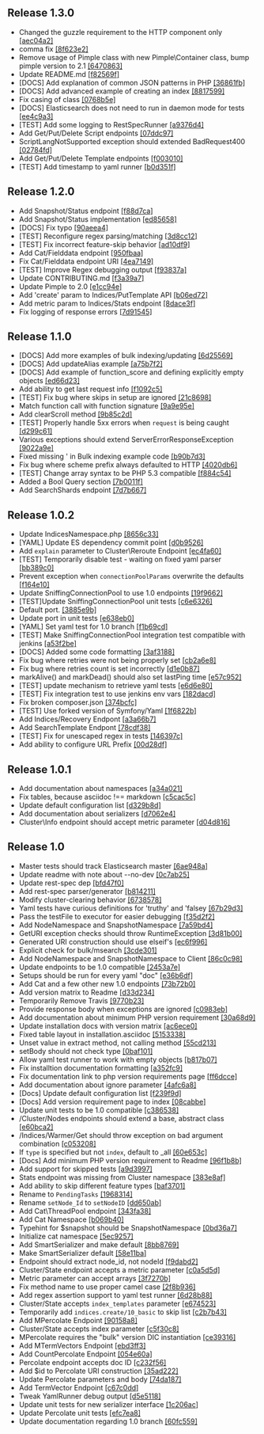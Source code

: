 ## Release 1.3.0
 - Changed the guzzle requirement to the HTTP component only [[aec04a2]](http://github.com/elasticsearch/elasticsearch-php/commit/aec04a27bf0382e7d2754effdfd641f0388eda83)
 - comma fix [[8f623e2]](http://github.com/elasticsearch/elasticsearch-php/commit/8f623e2200e9c8346a43b4a8e645601d3e7df2fd)
 - Remove usage of Pimple class with new Pimple\Container class, bump pimple version to 2.1 [[6470863]](http://github.com/elasticsearch/elasticsearch-php/commit/6470863bb1540bcce2431c95259f1b8248bf07b0)
 - Update README.md [[f82569f]](http://github.com/elasticsearch/elasticsearch-php/commit/f82569f8ee85bb3c3a853b186ec23b1f94357eed)
 - [DOCS] Add explanation of common JSON patterns in PHP [[36861fb]](http://github.com/elasticsearch/elasticsearch-php/commit/36861fb37e329cd060e741ec14a7f1643194706a)
 - [DOCS] Add advanced example of creating an index [[8817599]](http://github.com/elasticsearch/elasticsearch-php/commit/88175990da7fd8467424d8aa574d7ba8797ac187)
 - Fix casing of class [[0768b5e]](http://github.com/elasticsearch/elasticsearch-php/commit/0768b5ed85c61c5086dba8ac7b6517b94f11a085)
 - [DOCS] Elasticsearch does not need to run in daemon mode for tests [[ee4c9a3]](http://github.com/elasticsearch/elasticsearch-php/commit/ee4c9a3f82d10cf103288ebb06b4a843188f8e89)
 - [TEST] Add some logging to RestSpecRunner [[a9376d4]](http://github.com/elasticsearch/elasticsearch-php/commit/a9376d4b99a75b762614f625b209334e717e0335)
 - Add Get/Put/Delete Script endpoints [[07ddc97]](http://github.com/elasticsearch/elasticsearch-php/commit/07ddc977cf47c4a2ac6b17eb451c517aa9f59b4f)
 - ScriptLangNotSupported exception should extended BadRequest400 [[02784fd]](http://github.com/elasticsearch/elasticsearch-php/commit/02784fd4bce6d4d8281099a19e064d74c7968ee5)
 - Add Get/Put/Delete Template endpoints [[f003010]](http://github.com/elasticsearch/elasticsearch-php/commit/f0030100bac400c7490600c9e49a3bb093e8db85)
 - [TEST] Add timestamp to yaml runner [[b0d351f]](http://github.com/elasticsearch/elasticsearch-php/commit/b0d351f33b3a1b38990e64aa265e67d734843dd8)

## Release 1.2.0
 - Add Snapshot/Status endpoint [[f88d7ca]](http://github.com/elasticsearch/elasticsearch-php/commit/f88d7ca1e8e50229862175aed418c4a6dc4352cd)
 - Add Snapshot/Status implementation [[ed85658]](http://github.com/elasticsearch/elasticsearch-php/commit/ed85658c88f6e3542e6865b5f4394de40b400b07)
 - [DOCS] Fix typo [[90aeea4]](http://github.com/elasticsearch/elasticsearch-php/commit/90aeea4dfcdac2a91ffb97c27d841413c6b1753b)
 - [TEST] Reconfigure regex parsing/matching [[3d8cc12]](http://github.com/elasticsearch/elasticsearch-php/commit/3d8cc1298a8145bb4239f190dbbe43d482f9abe2)
 - [TEST] Fix incorrect feature-skip behavior [[ad10df9]](http://github.com/elasticsearch/elasticsearch-php/commit/ad10df9e3fa5870fca9ed1c6bd60fe560e3157dc)
 - Add Cat/Fielddata endpoint [[950fbaa]](http://github.com/elasticsearch/elasticsearch-php/commit/950fbaad0e6a0ae0301b91638a833b0c0c985d82)
 - Fix Cat/Fielddata endpoint URI [[4ea7149]](http://github.com/elasticsearch/elasticsearch-php/commit/4ea7149cb8a808af0ab66067c4f700397ec20f1d)
 - [TEST] Improve Regex debugging output [[f93837a]](http://github.com/elasticsearch/elasticsearch-php/commit/f93837a81122f3306738de55629f1946746415fd)
 - Update CONTRIBUTING.md [[f3a39a7]](http://github.com/elasticsearch/elasticsearch-php/commit/f3a39a7389167c7b5c378fe0647431459b5dfc8d)
 - Update Pimple to 2.0 [[e1cc94e]](http://github.com/elasticsearch/elasticsearch-php/commit/e1cc94e5e8275d59e448f66319553377edef84ad)
 - Add 'create' param to Indices/PutTemplate API [[b06ed72]](http://github.com/elasticsearch/elasticsearch-php/commit/b06ed72d432354e72ad7496678b9fa55593a6b4a)
 - Add metric param to Indices/Stats endpoint [[8dace3f]](http://github.com/elasticsearch/elasticsearch-php/commit/8dace3fc2f4041a982f7f7f3c0d33421ab5fc6c5)
 - Fix logging of response errors [[7d91545]](http://github.com/elasticsearch/elasticsearch-php/commit/7d915455d3e14ef9ba68c82681040c8d91aad6c8)

## Release 1.1.0
 - [DOCS] Add more examples of bulk indexing/updating [[6d25569]](http://github.com/elasticsearch/elasticsearch-php/commit/6d25569c74ef3cc9439a4078cc3ca478f137f41a)
 - [DOCS] Add updateAlias example [[a75b7f2]](http://github.com/elasticsearch/elasticsearch-php/commit/a75b7f20210cda7dc54b3613b7d60c849caa8996)
 - [DOCS] Add example of function_score and defining explicitly empty objects [[ed66d23]](http://github.com/elasticsearch/elasticsearch-php/commit/ed66d23c297a6ef823393e23b74fd9734f91f8a7)
 - Add ability to get last request info [[f1092c5]](http://github.com/elasticsearch/elasticsearch-php/commit/f1092c5b05c1d05662afb7901d75dc8402572525)
 - [TEST] Fix bug where skips in setup are ignored [[21c8698]](http://github.com/elasticsearch/elasticsearch-php/commit/21c86986a0753e3d6f104e8e3302feb4621a438b)
 - Match function call with function signature [[9a9e95e]](http://github.com/elasticsearch/elasticsearch-php/commit/9a9e95ef9efa8a0b42ccefcd1b71d27eca3bc2e5)
 - Add clearScroll method [[9b85c2d]](http://github.com/elasticsearch/elasticsearch-php/commit/9b85c2dfc931919d29d60fd47fa9ebd014832055)
 - [TEST] Properly handle 5xx errors when `request` is being caught [[d299c61]](http://github.com/elasticsearch/elasticsearch-php/commit/d299c6143e6e87b3606c28f57b66d4c3a70a724e)
 - Various exceptions should extend ServerErrorResponseException [[9022a9e]](http://github.com/elasticsearch/elasticsearch-php/commit/9022a9e2c97aadb31023987cf17e554033994ed4)
 - Fixed missing ' in Bulk indexing example code [[b90b7d3]](http://github.com/elasticsearch/elasticsearch-php/commit/b90b7d3729f4b92da525f4f41bdf70fd22ec159f)
 - Fix bug where scheme prefix always defaulted to HTTP [[4020db6]](http://github.com/elasticsearch/elasticsearch-php/commit/4020db6dfe1be099311c70a0cb3812859524c640)
 - [TEST] Change array syntax to be PHP 5.3 compatible [[f884c54]](http://github.com/elasticsearch/elasticsearch-php/commit/f884c54b64da532a48685fe9364b679e28a14528)
 - Added a Bool Query section [[7b0011f]](http://github.com/elasticsearch/elasticsearch-php/commit/7b0011f0e34a72e4d42977457bcddc5f7e65d9b3)
 - Add SearchShards endpoint [[7d7b667]](http://github.com/elasticsearch/elasticsearch-php/commit/7d7b66781ea526f99ba79b3d053c7feeaa9474e0)

## Release 1.0.2
 - Update IndicesNamespace.php [[8656c33]](http://github.com/elasticsearch/elasticsearch-php/commit/8656c332e818e7361cbcecda621270a1e75ab017)
 - [YAML] Update ES dependency commit point [[d0b9526]](http://github.com/elasticsearch/elasticsearch-php/commit/d0b952667a2af4bc4b957a548b359c933e9a9a82)
 - Add `explain` parameter to Cluster\Reroute Endpoint [[ec4fa60]](http://github.com/elasticsearch/elasticsearch-php/commit/ec4fa6063fe32a1cbc0e98ee2b8047eaedfa3628)
 - [TEST] Temporarily disable test - waiting on fixed yaml parser [[bb389c0]](http://github.com/elasticsearch/elasticsearch-php/commit/bb389c047a135c27d5f9ab594fab06caaa65a204)
 - Prevent exception when `connectionPoolParams` overwrite the defaults [[f164e10]](http://github.com/elasticsearch/elasticsearch-php/commit/f164e10f50c14674ff66f9337a27643d7c901e61)
 - Update SniffingConnectionPool to use 1.0 endpoints [[19f9662]](http://github.com/elasticsearch/elasticsearch-php/commit/19f9662879cf1c876fb69e9cb99a4d9c3b91c5b3)
 - [TEST]Update SniffingConnectionPool unit tests [[c6e6326]](http://github.com/elasticsearch/elasticsearch-php/commit/c6e6326e820055a589a5e47d4b28120ffdf165d7)
 - Default port. [[3885e9b]](http://github.com/elasticsearch/elasticsearch-php/commit/3885e9b4cb31d142a8eb09430a9b98e8e47485be)
 - Update port in unit tests [[e638eb0]](http://github.com/elasticsearch/elasticsearch-php/commit/e638eb0ae693f28bdce29c0dabc5d5f97faaf7c1)
 - [YAML] Set yaml test for 1.0 branch [[f1b69cd]](http://github.com/elasticsearch/elasticsearch-php/commit/f1b69cdc09315824fe543b9949aca9a948926d45)
 - [TEST] Make SniffingConnectionPool integration test compatible with jenkins [[a53f2be]](http://github.com/elasticsearch/elasticsearch-php/commit/a53f2bed33e5d4ac25c9a637e54d43670fae9776)
 - [DOCS] Added some code formatting [[3af3188]](http://github.com/elasticsearch/elasticsearch-php/commit/3af3188ad7b79f5beebc18a700a919e7e4091b7f)
 - Fix bug where retries were not being properly set [[cb2a6e8]](http://github.com/elasticsearch/elasticsearch-php/commit/cb2a6e8fa52ef9d6667893d2a3258d183d077682)
 - Fix bug where retries count is set incorrectly [[d1e0b87]](http://github.com/elasticsearch/elasticsearch-php/commit/d1e0b8755100d83e6758b8e312f6adba25aa81cb)
 - markAlive() and markDead() should also set lastPing time [[e57c952]](http://github.com/elasticsearch/elasticsearch-php/commit/e57c952285a7b868f6ae5cd6581bdb3182210bcc)
 - [TEST] update mechanism to retrieve yaml tests [[e6d6e80]](http://github.com/elasticsearch/elasticsearch-php/commit/e6d6e809b28b6b88de676c9ab4b9a734f92c8e1c)
 - [TEST] Fix integration test to use jenkins env vars [[182dacd]](http://github.com/elasticsearch/elasticsearch-php/commit/182dacd6aa2dd5329072c8450cb4bae3bd48265e)
 - Fix broken composer.json [[374bcfc]](http://github.com/elasticsearch/elasticsearch-php/commit/374bcfc3b22fa33a40b9b14c666d17e2f6bd6680)
 - [TEST] Use forked version of Symfony/Yaml [[1f6822b]](http://github.com/elasticsearch/elasticsearch-php/commit/1f6822b27f044c696bca4e4c8c1f3818a07242a6)
 - Add Indices/Recovery Endpont [[a3a66b7]](http://github.com/elasticsearch/elasticsearch-php/commit/a3a66b79cb12285f63411c86d6355130060a25d7)
 - Add SearchTemplate Endpont [[78cdf38]](http://github.com/elasticsearch/elasticsearch-php/commit/78cdf38a633dbf981a0bf906b4b560abacf56547)
 - [TEST] Fix for unescaped regex in tests [[146397c]](http://github.com/elasticsearch/elasticsearch-php/commit/146397c1899e5f6ff3e0f96702b6486576446395)
 - Add ability to configure URL Prefix [[00d28df]](http://github.com/elasticsearch/elasticsearch-php/commit/00d28dff801b13c57b1d8bfed78b06b303c1fdf5)


## Release 1.0.1
 - Add documentation about namespaces [[a34a021]](http://github.com/elasticsearch/elasticsearch-php/commit/a34a0210d85ef6dc3bd4070afded8334aaa8528e)
 - Fix tables, because asciidoc !== markdown [[c5cac5c]](http://github.com/elasticsearch/elasticsearch-php/commit/c5cac5c83fa9ede9df0da584203c98b974af51ea)
 - Update default configuration list [[d329b8d]](http://github.com/elasticsearch/elasticsearch-php/commit/d329b8d73b8846521354c6f959de0d0e2f78f846)
 - Add documentation about serializers [[d7062e4]](http://github.com/elasticsearch/elasticsearch-php/commit/d7062e4f27c182ddebf96b5e58c91ee6d8ec114e)
 - Cluster\Info endpoint should accept metric parameter [[d04d816]](http://github.com/elasticsearch/elasticsearch-php/commit/d04d81691d0dca181fe6883ad45feaa7d7796981)


## Release 1.0
 - Master tests should track Elasticsearch master [[6ae948a]](http://github.com/elasticsearch/elasticsearch-php/commit/6ae948a66f978fced22ce41da0797d9c3a44c733)
 - Update readme with note about --no-dev [[0c7ab25]](http://github.com/elasticsearch/elasticsearch-php/commit/0c7ab25402c4076c95b3c37e0a5c731b408581c7)
 - Update rest-spec dep [[bfd47f0]](http://github.com/elasticsearch/elasticsearch-php/commit/bfd47f0471f15e06f9e680ae79af55bf71ecc10f)
 - Add rest-spec parser/generator [[b814211]](http://github.com/elasticsearch/elasticsearch-php/commit/b814211479cfc6981aff38e4adff12d227537127)
 - Modify cluster-clearing behavior [[6738578]](http://github.com/elasticsearch/elasticsearch-php/commit/67385789d18310ea85dfd58839f7a04cd2520ad4)
 - Yaml tests have curious definitions for 'truthy' and 'falsey [[67b29d3]](http://github.com/elasticsearch/elasticsearch-php/commit/67b29d3aa947585cc2e0d31aef09e7dfef46a8d0)
 - Pass the testFile to executor for easier debugging [[f35d2f2]](http://github.com/elasticsearch/elasticsearch-php/commit/f35d2f28b989ba9e0b4d8cd64f38a3c5b7517e05)
 - Add NodeNamespace and SnapshotNamespace [[7a59bd4]](http://github.com/elasticsearch/elasticsearch-php/commit/7a59bd4b6b36a7336846009b1ab7bc11943e0623)
 - GetURI exception checks should throw RuntimeException [[3d81b00]](http://github.com/elasticsearch/elasticsearch-php/commit/3d81b004241afb4d166493de9f0b3c430bb43d30)
 - Generated URI construction should use elseif's [[ec6f996]](http://github.com/elasticsearch/elasticsearch-php/commit/ec6f996d8f09f874fcc57baa4b4400c6f7310a87)
 - Explicit check for bulk/msearch [[3cde301]](http://github.com/elasticsearch/elasticsearch-php/commit/3cde3010912485b08fcc36f8b2fbbc2aee4c9aaf)
 - Add NodeNamespace and SnapshotNamespace to Client [[86c0c98]](http://github.com/elasticsearch/elasticsearch-php/commit/86c0c98a79e60d3a65bc7809d0ff0a618fc807e3)
 - Update endpoints to be 1.0 compatible [[2453a7e]](http://github.com/elasticsearch/elasticsearch-php/commit/2453a7efc70f3b2a25e71e41a0a8823fdc99c75a)
 - Setups should be run for every yaml "doc" [[e36b6df]](http://github.com/elasticsearch/elasticsearch-php/commit/e36b6df3771bc6dfe6c48a53d41ecf3c92aa2997)
 - Add Cat and a few other new 1.0 endpoints [[73b72b0]](http://github.com/elasticsearch/elasticsearch-php/commit/73b72b082d9ff3dd02e8088f5d6f89c6f6fa5e2e)
 - Add version matrix to Readme [[d33d234]](http://github.com/elasticsearch/elasticsearch-php/commit/d33d2347930e8494ec547c928abd2f65fedee2c1)
 - Temporarily Remove Travis [[9770b23]](http://github.com/elasticsearch/elasticsearch-php/commit/9770b23fec7682de3beef61d17fa34a5f67e09dd)
 - Provide response body when exceptions are ignored [[c0983eb]](http://github.com/elasticsearch/elasticsearch-php/commit/c0983eba9d607f5e63047977126472c78498e342)
 - Add documentation about minimum PHP version requirement [[30a68d9]](http://github.com/elasticsearch/elasticsearch-php/commit/30a68d9b623ccccd3ccdae56a0c88234f5fed7e6)
 - Update installation docs with version matrix [[ac6ece0]](http://github.com/elasticsearch/elasticsearch-php/commit/ac6ece0b06a52b5e7da3547ed471e38f93fa02a6)
 - Fixed table layout in installation.asciidoc [[5153338]](http://github.com/elasticsearch/elasticsearch-php/commit/51533382e4e28e3a23298873944b5d6d9e5a1f6b)
 - Unset value in extract method, not calling method [[55cd213]](http://github.com/elasticsearch/elasticsearch-php/commit/55cd213a7d5dabec7790a6c92b30bd4ecb4359c5)
 - setBody should not check type [[0baf101]](http://github.com/elasticsearch/elasticsearch-php/commit/0baf10139bd71fe71b81373a03d5edd3b8172669)
 - Allow yaml test runner to work with empty objects [[b817b07]](http://github.com/elasticsearch/elasticsearch-php/commit/b817b075467c86ded88f23962ea271050109605a)
 - Fix installtion documentation formatting [[a352fc9]](http://github.com/elasticsearch/elasticsearch-php/commit/a352fc9c827431f68f5fca795c2f32c5c159b2d5)
 - Fix documentation link to php version requirements page [[ff6dcce]](http://github.com/elasticsearch/elasticsearch-php/commit/ff6dcced74b71e96106fe53e16dce6a8aa959163)
 - Add documentation about ignore parameter [[4afc6a8]](http://github.com/elasticsearch/elasticsearch-php/commit/4afc6a8a990c7135b2c616bee6ae04d60f725655)
 - [Docs] Update default configuration list [[f239f9d]](http://github.com/elasticsearch/elasticsearch-php/commit/f239f9d724825080d69ede5a2873a5ad730be331)
 - [Docs] Add version requirement page to index [[08cabbe]](http://github.com/elasticsearch/elasticsearch-php/commit/08cabbe2b65f9de876c41d264b80ac09df10f746)
 - Update unit tests to be 1.0 compatible [[c386538]](http://github.com/elasticsearch/elasticsearch-php/commit/c386538ef5fa266b08a801c9230560f1e8d06218)
 - /Cluster/Nodes endpoints should extend a base, abstract class [[e60bca2]](http://github.com/elasticsearch/elasticsearch-php/commit/e60bca214b63fb54d364c23fc546a968fda2e68c)
 - /Indices/Warmer/Get should throw exception on bad argument combination [[c053208]](http://github.com/elasticsearch/elasticsearch-php/commit/c053208387bfa85872fbd93829641a4da901a819)
 - If `type` is specified but not `index`, default to _all [[60e653c]](http://github.com/elasticsearch/elasticsearch-php/commit/60e653caa05cc8c2603351e537ca79b87bc488d3)
 - [Docs] Add minimum PHP version requirement to Readme [[96f1b8b]](http://github.com/elasticsearch/elasticsearch-php/commit/96f1b8bae068d0fb7eb2c5eb44df3c7cc34c6527)
 - Add support for skipped tests [[a9d3997]](http://github.com/elasticsearch/elasticsearch-php/commit/a9d39972f731522dc8fff9572aa7136bef91b75e)
 - Stats endpoint was missing from Cluster namespace [[383e8af]](http://github.com/elasticsearch/elasticsearch-php/commit/383e8afe88b940065fef253b208d5654f04add73)
 - Add ability to skip different feature types [[baf3701]](http://github.com/elasticsearch/elasticsearch-php/commit/baf3701c4fa4de2f4994c562bce24778e3337ecc)
 - Rename to `PendingTasks` [[1968314]](http://github.com/elasticsearch/elasticsearch-php/commit/19683143886a0ba99c852b0ad49fc0525d58f8b0)
 - Rename `setNode_Id` to `setNodeID` [[dd650ab]](http://github.com/elasticsearch/elasticsearch-php/commit/dd650ab01aef99ef9df458132e4e54c6e6fd361c)
 - Add Cat\ThreadPool endpoint [[343fa38]](http://github.com/elasticsearch/elasticsearch-php/commit/343fa38bf0191c7e19a66ec21c819ef37b2ee397)
 - Add Cat Namespace [[b069b40]](http://github.com/elasticsearch/elasticsearch-php/commit/b069b4031fddea01ae40da18c746d457f03322fe)
 - Typehint for $snapshot should be SnapshotNamespace [[0bd36a7]](http://github.com/elasticsearch/elasticsearch-php/commit/0bd36a76bb2644c2f392455b668ce10008969555)
 - Initialize cat namespace [[5ec9257]](http://github.com/elasticsearch/elasticsearch-php/commit/5ec9257907c481ef95e92461d0e9629d258b1116)
 - Add SmartSerializer and make default [[8bb8769]](http://github.com/elasticsearch/elasticsearch-php/commit/8bb87692265a9f45c8f7e3d0f33c3e529df7c77a)
 - Make SmartSerializer default [[58e11ba]](http://github.com/elasticsearch/elasticsearch-php/commit/58e11bae02fb424f66f1c2004dabcc7e21d1fcff)
 - Endpoint should extract node_id, not nodeId [[f9dabd2]](http://github.com/elasticsearch/elasticsearch-php/commit/f9dabd2dcd10f874a760bcd9895c21ced67974d4)
 - Cluster/State endpoint accepts a metric parameter [[c0a5d5d]](http://github.com/elasticsearch/elasticsearch-php/commit/c0a5d5da89d4d8b233c86425cb1b45b2cef1523e)
 - Metric parameter can accept arrays [[3f7270b]](http://github.com/elasticsearch/elasticsearch-php/commit/3f7270b612393713de0efa02860d91339c215414)
 - Fix method name to use proper camel case [[2f8b936]](http://github.com/elasticsearch/elasticsearch-php/commit/2f8b936d38d009b771bf8745bc34f82c313a30d6)
 - Add regex assertion support to yaml test runner [[6d28b88]](http://github.com/elasticsearch/elasticsearch-php/commit/6d28b88fdf229474cfc25ec01401c13f0f7f234f)
 - Cluster/State accepts `index_templates` parameter [[e674523]](http://github.com/elasticsearch/elasticsearch-php/commit/e674523acdbe0bd8218487e85804d36dc9bbb5ca)
 - Temporarily add `indices.create/10_basic` to skip list [[c2b7b43]](http://github.com/elasticsearch/elasticsearch-php/commit/c2b7b43a193c970bc1126a33b1ca1e71cb799b02)
 - Add MPercolate Endpoint [[90158a8]](http://github.com/elasticsearch/elasticsearch-php/commit/90158a838e53a01bb5a3e900a69a1ca0b3c5c636)
 - Cluster/State accepts index parameter [[c5f30c8]](http://github.com/elasticsearch/elasticsearch-php/commit/c5f30c858f2c1c8d0c84ed97e0f98d83021f668d)
 - MPercolate requires the "bulk" version DIC instantiation [[ce39316]](http://github.com/elasticsearch/elasticsearch-php/commit/ce3931645b12a0728663c117b2f4a0eb0c765138)
 - Add MTermVectors Endpoint [[ebd3ff3]](http://github.com/elasticsearch/elasticsearch-php/commit/ebd3ff3738818a45d5d3b45f255263c992ebf877)
 - Add CountPercolate Endpoint [[054e60a]](http://github.com/elasticsearch/elasticsearch-php/commit/054e60af61bdc1bc7c3d2bf9a2d1582953ce1a0e)
 - Percolate endpoint accepts doc ID [[c232f56]](http://github.com/elasticsearch/elasticsearch-php/commit/c232f56b3b985a67c7cc059b9f09b0d2a72b557f)
 - Add $id to Percolate URI construction [[35ad222]](http://github.com/elasticsearch/elasticsearch-php/commit/35ad222dbdb5d0634c852b621bd653a0a34576d2)
 - Update Percolate parameters and body [[74da187]](http://github.com/elasticsearch/elasticsearch-php/commit/74da187a0472c63704667a1a9909618ffc6cc498)
 - Add TermVector Endpoint [[c67c0dd]](http://github.com/elasticsearch/elasticsearch-php/commit/c67c0dd783dd87e511a15e99fde8bcf3eaadae7a)
 - Tweak YamlRunner debug output [[d5e5118]](http://github.com/elasticsearch/elasticsearch-php/commit/d5e5118f8e0f42cd27339d983e617c9e3b604621)
 - Update unit tests for new serializer interface [[1c206ac]](http://github.com/elasticsearch/elasticsearch-php/commit/1c206acaa03fc65fb30396fb64d7160f503d432b)
 - Update Percolate unit tests [[efc7ea8]](http://github.com/elasticsearch/elasticsearch-php/commit/efc7ea84da31adf746e37f986fa134fcb7cebf58)
 - Update documentation regarding 1.0 branch [[60fc559]](http://github.com/elasticsearch/elasticsearch-php/commit/60fc5599df4c88a52f0195ed2485e348f9aab5d8)